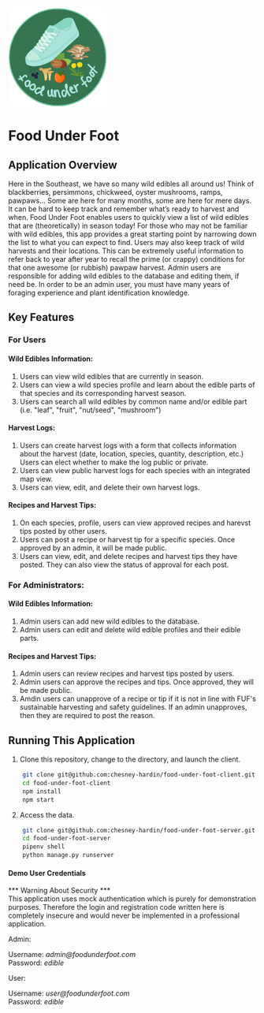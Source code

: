 <img src="https://github.com/chesney-hardin/food-under-foot-client/blob/main/Copy%20of%20food%20under%20foot.png" alt="Logo" width="200" height="200"> 

# Food Under Foot 

## Application Overview

Here in the Southeast, we have so many wild edibles all around us! Think of blackberries, persimmons, chickweed, oyster mushrooms, ramps, pawpaws… Some are here for many months, some are here for mere days. It can be hard to keep track and remember what’s ready to harvest and when. Food Under Foot enables users to quickly view a list of wild edibles that are (theoretically) in season today! 
For those who may not be familiar with wild edibles, this app provides a great starting point by narrowing down the list to what you can expect to find.  Users may also keep track of wild harvests and their locations. This can be extremely useful information to refer back to year after year to recall the prime (or crappy) conditions for that one awesome (or rubbish) pawpaw harvest. 
Admin users are responsible for adding wild edibles to the database and editing them, if need be. In order to be an admin user, you must have many years of foraging experience and plant identification knowledge.

## Key Features 
### For Users
#### Wild Edibles Information:
<ol>
    <li> Users can view wild edibles that are currently in season.</li>
    <li>Users can view a wild species profile and learn about the edible parts of that species and its corresponding harvest season.</li>
    <li>Users can search all wild edibles by common name and/or edible part (i.e. "leaf", "fruit", "nut/seed", "mushroom")</li>
</ol>

#### Harvest Logs:
<ol>
    <li>Users can create harvest logs with a form that collects information about the harvest (date, location, species, quantity, description, etc.) Users can elect whether to make the log public or private.</li>
    <li>Users can view public harvest logs for each species with an integrated map view.</li>
    <li>Users can view, edit, and delete their own harvest logs.</li>
</ol>

#### Recipes and Harvest Tips:
<ol>
    <li>On each species, profile, users can view approved recipes and harevst tips posted by other users.</li>
    <li>Users can post a recipe or harvest tip for a specific species. Once approved by an admin, it will be made public.</li>
    <li>Users can view, edit, and delete recipes and harvest tips they have posted. They can also view the status of approval for each post.</li>
</ol>

### For Administrators:
#### Wild Edibles Information:
<ol>
    <li>Admin users can add new wild edibles to the database.</li>
    <li>Admin users can edit and delete wild edible profiles and their edible parts.</li>
</ol>

#### Recipes and Harvest Tips:
<ol>
    <li>Admin users can review recipes and harvest tips posted by users.</li>
    <li>Admin users can approve the recipes and tips. Once approved, they will be made public.</li>
    <li>Amdin users can unapprove of a recipe or tip if it is not in line with FUF's sustainable harvesting and safety guidelines. If an admin unapproves, then they are required to post the reason.</li>
</ol>

## Running This Application


1. Clone this repository, change to the directory, and launch the client.

```sh
    git clone git@github.com:chesney-hardin/food-under-foot-client.git
    cd food-under-foot-client
    npm install
    npm start
```
2. Access the data.

```sh
    git clone git@github.com:chesney-hardin/food-under-foot-server.git
    cd food-under-foot-server
    pipenv shell
    python manage.py runserver
```


#### Demo User Credentials

*** Warning About Security *** </br>
This application uses mock authentication which is purely for demonstration purposes. Therefore the login and registration code written here is completely insecure and would never be implemented in a professional application.

Admin:
<p>
Username: <i>admin@foodunderfoot.com</i>
<br>
Password: <i>edible</i>
</p>

User:
<p>
Username: <i>user@foodunderfoot.com</i>
<br>
Password: <i>edible</i>
</p>


